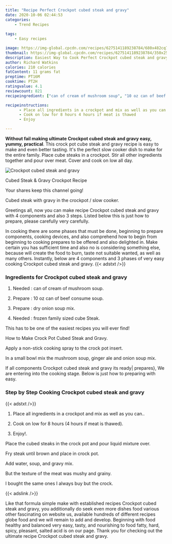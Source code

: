 ```yaml
---
title: "Recipe Perfect Crockpot cubed steak and gravy"
date: 2020-10-06 02:44:53
categories:
    - Trend Recipes
    
tags:
    - Easy recipes

image: https://img-global.cpcdn.com/recipes/6275141189238784/680x482cq70/crockpot-cubed-steak-and-gravy-recipe-main-photo.jpg
thumbnail: https://img-global.cpcdn.com/recipes/6275141189238784/350x250cq70/crockpot-cubed-steak-and-gravy-recipe-main-photo.jpg
description: Easiest Way to Cook Perfect Crockpot cubed steak and gravy with 4 ingredients and 3 stages of easy cooking.
author: Richard Watkins
calories: 210 calories
fatContent: 11 grams fat
preptime: PT16M
cooktime: PT2H
ratingvalue: 4.1
reviewcount: 821
recipeingredient: ["can of cream of mushroom soup", "10 oz can of beef consume soup", "dry onion soup mix", "frozen family sized cube Steak"]

recipeinstructions: 
      - Place all ingredients in a crockpot and mix as well as you can 
      - Cook on low for 8 hours 4 hours if meat is thawed 
      - Enjoy

---
```




**Without fail making ultimate Crockpot cubed steak and gravy easy, yummy, practical**. This crock pot cube steak and gravy recipe is easy to make and even better tasting. It&#39;s the perfect slow cooker dish to make for the entire family. Place cube steaks in a crockpot. Stir all other ingredients together and pour over meat. Cover and cook on low all day.


![Crockpot cubed steak and gravy](https://img-global.cpcdn.com/recipes/6275141189238784/680x482cq70/crockpot-cubed-steak-and-gravy-recipe-main-photo.jpg "Crockpot cubed steak and gravy")



Cubed Steak &amp; Gravy Crockpot Recipe

Your shares keep this channel going!

Cubed steak with gravy in the crockpot / slow cooker.


Greetings all, now you can make recipe Crockpot cubed steak and gravy with 4 components and also 3 steps. Listed below this is just how to prepare, please carefully very carefully.

In cooking there are some phases that must be done, beginning to prepare components, cooking devices, and also comprehend how to begin from beginning to cooking prepares to be offered and also delighted in. Make certain you has sufficient time and also no is considering something else, because will create the food to burn, taste not suitable wanted, as well as many others. Instantly, below are 4 components and 3 phases of very easy cooking Crockpot cubed steak and gravy.
{{< adstxt />}}

### Ingredients for Crockpot cubed steak and gravy


1. Needed  : can of cream of mushroom soup.

1. Prepare  : 10 oz can of beef consume soup.

1. Prepare  : dry onion soup mix.

1. Needed  : frozen family sized cube Steak.


This has to be one of the easiest recipes you will ever find!

How to Make Crock Pot Cubed Steak and Gravy.

Apply a non-stick cooking spray to the crock pot insert.

In a small bowl mix the mushroom soup, ginger ale and onion soup mix.


If all components Crockpot cubed steak and gravy its ready| prepares}, We are entering into the cooking stage. Below is just how to preparing with easy.

### Step by Step Cooking Crockpot cubed steak and gravy

{{< adstxt />}}


1. Place all ingredients in a crockpot and mix as well as you can..



1. Cook on low for 8 hours (4 hours if meat is thawed).



1. Enjoy!.




Place the cubed steaks in the crock pot and pour liquid mixture over.

Fry steak until brown and place in crock pot.

Add water, soup, and gravy mix.

But the texture of the meat was mushy and grainy.

I bought the same ones I always buy but the crock.


{{< adslink />}}

Like that formula simple make with established recipes Crockpot cubed steak and gravy, you additionally do seek even more dishes food various other fascinating on website us, available hundreds of different recipes globe food and we will remain to add and develop. Beginning with food healthy and balanced very easy, tasty, and nourishing to food fatty, hard, spicy, pleasant, salted acid is on our page. Thank you for checking out the ultimate recipe Crockpot cubed steak and gravy.
